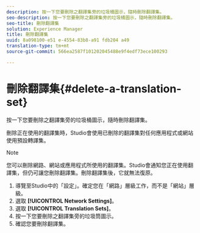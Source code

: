 ```yaml
---
description: 按一下您要刪除之翻譯集旁的垃圾桶圖示，隨時刪除翻譯集。
seo-description: 按一下您要刪除之翻譯集旁的垃圾桶圖示，隨時刪除翻譯集。
seo-title: 刪除翻譯集
solution: Experience Manager
title: 刪除翻譯集
uuid: 8a098100-e51 e-4554-83b8-a91 fdb204 a49
translation-type: tm+mt
source-git-commit: 566ea2587f101202045488e9f4edf73ece100293

---
```



# 刪除翻譯集{#delete-a-translation-set}

按一下您要刪除之翻譯集旁的垃圾桶圖示，隨時刪除翻譯集。

刪除正在使用的翻譯集時，Studio會使用已刪除的翻譯集對任何應用程式或網站使用預設轉譯集。

>[!NOTE]
>
>您可以刪除網路、網站或應用程式所使用的翻譯集。Studio會通知您正在使用翻譯集，但仍可讓您刪除翻譯集。刪除翻譯集後，它就無法復原。

1. 導覽至Studio中的「設定」。確定您在「網路」層級工作，而不是「網站」層級。
1. 選取 **[!UICONTROL Network Settings]**。
1. 選取 **[!UICONTROL Translation Sets]**。
1. 按一下您要刪除之翻譯集旁的垃圾筒圖示。
1. 確認您要刪除翻譯集。
